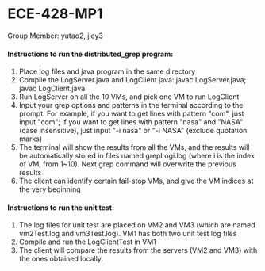 # ECE-428-MP1

Group Member: yutao2, jiey3

#### Instructions to run the distributed_grep program:

1. Place log files and java program in the same directory
2. Compile the LogServer.java and LogClient.java: javac LogServer.java; javac LogClient.java
3. Run LogServer on all the 10 VMs, and pick one VM to run LogClient
4. Input your grep options and patterns in the terminal according to the prompt. For example, if you want to get lines with pattern "com", just input "com"; if you want to get lines with pattern "nasa"  and "NASA" (case insensitive), just input "-i nasa" or "-i NASA" (exclude quotation marks)
5. The terminal will show the results from all the VMs, and the results will be automatically stored in files named grepLogi.log (where i is the index of VM, from 1~10). Next grep command will overwrite the previous results
6. The client  can identify certain fail-stop VMs, and give the VM indices at the very beginning

#### Instructions to run the unit test:

1. The log files for unit test are placed on VM2 and VM3 (which are named vm2Test.log and vm3Test.log). VM1 has both two unit test log files
2. Compile and run the LogClientTest in VM1
3. The client will compare the results from the servers  (VM2 and VM3) with the ones obtained locally.

